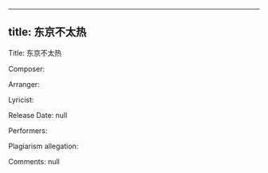 
---
title: 东京不太热
---
Title: 东京不太热

Composer: 

Arranger: 

Lyricist: 

Release Date: null

Performers: 

Plagiarism allegation:


Comments:
null
